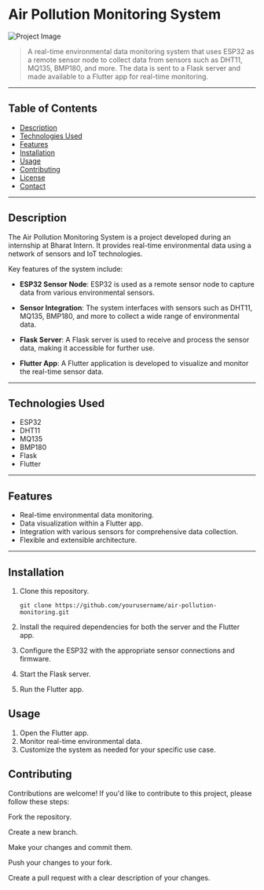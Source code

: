 # Air Pollution Monitoring System

![Project Image](project_image.png)

> A real-time environmental data monitoring system that uses ESP32 as a remote sensor node to collect data from sensors such as DHT11, MQ135, BMP180, and more. The data is sent to a Flask server and made available to a Flutter app for real-time monitoring.

---

## Table of Contents

- [Description](#description)
- [Technologies Used](#technologies-used)
- [Features](#features)
- [Installation](#installation)
- [Usage](#usage)
- [Contributing](#contributing)
- [License](#license)
- [Contact](#contact)

---

## Description

The Air Pollution Monitoring System is a project developed during an internship at Bharat Intern. It provides real-time environmental data using a network of sensors and IoT technologies.

Key features of the system include:

- **ESP32 Sensor Node**: ESP32 is used as a remote sensor node to capture data from various environmental sensors.

- **Sensor Integration**: The system interfaces with sensors such as DHT11, MQ135, BMP180, and more to collect a wide range of environmental data.

- **Flask Server**: A Flask server is used to receive and process the sensor data, making it accessible for further use.

- **Flutter App**: A Flutter application is developed to visualize and monitor the real-time sensor data.

---

## Technologies Used

- ESP32
- DHT11
- MQ135
- BMP180
- Flask
- Flutter

---

## Features

- Real-time environmental data monitoring.
- Data visualization within a Flutter app.
- Integration with various sensors for comprehensive data collection.
- Flexible and extensible architecture.

---

## Installation

1. Clone this repository.
   ```shell
   git clone https://github.com/yourusername/air-pollution-monitoring.git
2. Install the required dependencies for both the server and the Flutter app.

3. Configure the ESP32 with the appropriate sensor connections and firmware.

4. Start the Flask server.

5. Run the Flutter app.

## Usage
1. Open the Flutter app.
2. Monitor real-time environmental data.
3. Customize the system as needed for your specific use case.

## Contributing
Contributions are welcome! If you'd like to contribute to this project, please follow these steps:

Fork the repository.

Create a new branch.

Make your changes and commit them.

Push your changes to your fork.

Create a pull request with a clear description of your changes.
